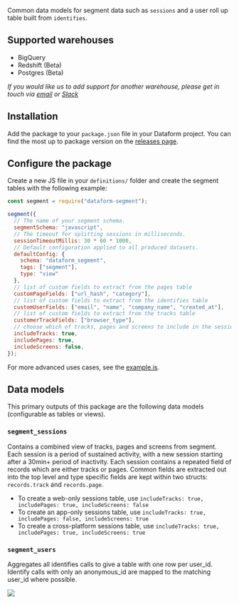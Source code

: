 Common data models for segment data such as `sessions` and a user roll up table built from `identifies`.

## Supported warehouses

- BigQuery
- Redshift (Beta)
- Postgres (Beta)

*If you would like us to add support for another warehouse, please get in touch via [email](mailto:team@dataform.co) or [Slack](https://slack.dataform.co/)*

## Installation

Add the package to your `package.json` file in your Dataform project. You can find the most up to package version on the [releases page](https://github.com/dataform-co/dataform-segment/releases).

## Configure the package

Create a new JS file in your `definitions/` folder and create the segment tables with the following example:

```js
const segment = require("dataform-segment");

segment({
  // The name of your segment schema.
  segmentSchema: "javascript",
  // The timeout for splitting sessions in milliseconds.
  sessionTimeoutMillis: 30 * 60 * 1000,
  // Default configuration applied to all produced datasets.
  defaultConfig: {
    schema: "dataform_segment",
    tags: ["segment"],
    type: "view"
  },
  // list of custom fields to extract from the pages table
  customPageFields: ["url_hash", "category"],
  // list of custom fields to extract from the identifies table
  customUserFields: ["email", "name", "company_name", "created_at"],
  // list of custom fields to extract from the tracks table
  customerTrackFields: ["browser_type"],
  // choose which of tracks, pages and screens to include in the sessionization model
  includeTracks: true,
  includePages: true,
  includeScreens: false,
});
```

For more advanced uses cases, see the [example.js](https://github.com/dataform-co/dataform-segment/blob/master/definitions/example.js).

## Data models

This primary outputs of this package are the following data models (configurable as tables or views).

### `segment_sessions`

Contains a combined view of tracks, pages and screens from segment. Each session is a period of sustained activity, with a new session starting after a 30min+ period of inactivity. Each session contains a repeated field of records which are either tracks or pages. Common fields are extracted out into the top level and type specific fields are kept within two structs: `records.track` and `records.page`.

 - To create a web-only sessions table, use `includeTracks: true, includePages: true, includeScreens: false`
 - To create an app-only sessions table, use `includeTracks: true, includePages: false, includeScreens: true`
 - To create a cross-platform sessions table, use `includeTracks: true, includePages: true, includeScreens: true`

### `segment_users`

Aggregates all identifies calls to give a table with one row per user_id. Identify calls with only an anonymous_id are mapped to the matching user_id where possible.

![](https://dataform.sirv.com/dataform-segment-dag-4.png?profile=WebP)
